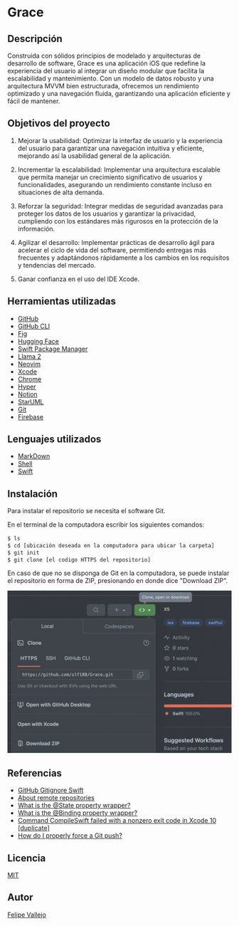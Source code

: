 # Grace

## Descripción

Construida con sólidos principios de modelado y arquitecturas de desarrollo de software, Grace es una aplicación iOS que redefine la experiencia del usuario al integrar un diseño modular que facilita la escalabilidad y mantenimiento. Con un modelo de datos robusto y una arquitectura MVVM bien estructurada, ofrecemos un rendimiento optimizado y una navegación fluida, garantizando una aplicación eficiente y fácil de mantener.


## Objetivos del proyecto

1. Mejorar la usabilidad: Optimizar la interfaz de usuario y la experiencia del usuario para garantizar una navegación intuitiva y eficiente, mejorando así la usabilidad general de la aplicación.

2. Incrementar la escalabilidad: Implementar una arquitectura escalable que permita manejar un crecimiento significativo de usuarios y funcionalidades, asegurando un rendimiento constante incluso en situaciones de alta demanda.

3. Reforzar la seguridad: Integrar medidas de seguridad avanzadas para proteger los datos de los usuarios y garantizar la privacidad, cumpliendo con los estándares más rigurosos en la protección de la información.

4. Agilizar el desarrollo: Implementar prácticas de desarrollo ágil para acelerar el ciclo de vida del software, permitiendo entregas más frecuentes y adaptándonos rápidamente a los cambios en los requisitos y tendencias del mercado.

5. Ganar confianza en el uso del IDE Xcode.


## Herramientas utilizadas

- [GitHub](https://github.com/)
- [GitHub CLI](https://cli.github.com/)
- [Fig](https://fig.io/)
- [Hugging Face](https://huggingface.co/)
- [Swift Package Manager](https://github.com/apple/swift-package-manager)
- [Llama 2](https://huggingface.co/)
- [Neovim](https://neovim.io/)
- [Xcode](https://developer.apple.com/xcode/)
- [Chrome](https://www.google.com/chrome/)
- [Hyper](https://hyper.is/)
- [Notion](https://www.notion.so/)
- [StarUML](http://staruml.io/)
- [Git](https://git-scm.com/)
- [Firebase](https://firebase.google.com/)

## Lenguajes utilizados

- [MarkDown](https://www.markdownguide.org/)
- [Shell](https://en.wikipedia.org/wiki/Shell_script)
- [Swift](https://developer.apple.com/swift/)

## Instalación

Para instalar el repositorio se necesita el software Git.

En el terminal de la computadora escribir los siguientes comandos:

```zh
$ ls
$ cd [ubicación deseada en la computadora para ubicar la carpeta]
$ git init
$ git clone [el codigo HTTPS del repositorio]

```

En caso de que no se disponga de Git en la computadora, se puede instalar el repositorio en forma de ZIP, presionando en donde dice "Download ZIP".

![inst.png](inst.png)

## Referencias

- [GitHub Gitignore Swift](https://github.com/github/gitignore/blob/main/Swift.gitignore)
- [About remote repositories](https://docs.github.com/en/get-started/getting-started-with-git/about-remote-repositories#cloning-with-https-urls)
- [What is the @State property wrapper?](https://www.hackingwithswift.com/quick-start/swiftui/what-is-the-state-property-wrapper#:~:text=SwiftUI%20uses%20the%20%40State%20property,shared%20storage%20managed%20by%20SwiftUI)
- [What is the @Binding property wrapper?](https://www.hackingwithswift.com/quick-start/swiftui/what-is-the-binding-property-wrapper)
- [Command CompileSwift failed with a nonzero exit code in Xcode 10 [duplicate]](https://stackoverflow.com/questions/52387452/command-compileswift-failed-with-a-nonzero-exit-code-in-xcode-10/53007533#53007533)
- [How do I properly force a Git push?](https://stackoverflow.com/questions/5509543/how-do-i-properly-force-a-git-push)

## Licencia

[MIT](LICENSE)

## Autor

[Felipe Vallejo](https://twitter.com/slf188)
